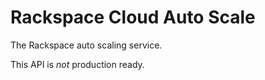 Rackspace Cloud Auto Scale
==========================

The Rackspace auto scaling service.

This API is *not* production ready.
